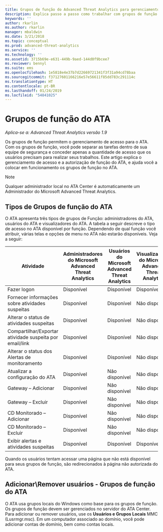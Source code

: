 ```yaml
---
title: Grupos de função do Advanced Threat Analytics para gerenciamento de acesso | Microsoft Docs
description: Explica passo a passo como trabalhar com grupos de função do ATA.
keywords: ''
author: rkarlin
ms.author: rkarlin
manager: mbaldwin
ms.date: 3/21/2018
ms.topic: conceptual
ms.prod: advanced-threat-analytics
ms.service: ''
ms.technology: ''
ms.assetid: 3715b69e-e631-449b-9aed-144d0f9bcee7
ms.reviewer: bennyl
ms.suite: ems
ms.openlocfilehash: 1e5818e4e37b7d22669721341f3f31a94cd78baa
ms.sourcegitcommit: f37127601166216e57e56611f85dd783c291114c
ms.translationtype: HT
ms.contentlocale: pt-BR
ms.lasthandoff: 01/24/2019
ms.locfileid: "54841025"
---
```

# <a name="ata-role-groups"></a>Grupos de função do ATA


*Aplica-se a: Advanced Threat Analytics versão 1.9*

Os grupos de função permitem o gerenciamento de acesso para o ATA. Com os grupos de função, você pode separar as tarefas dentro de sua equipe de segurança e conceder apenas a quantidade de acesso que os usuários precisam para realizar seus trabalhos. Este artigo explica o gerenciamento de acesso e a autorização de função do ATA, e ajuda você a colocar em funcionamento os grupos de função no ATA.

> [!NOTE]
> Qualquer administrador local no ATA Center é automaticamente um Administrador do Microsoft Advanced Threat Analytics.

## <a name="types-of-ata-role-groups"></a>Tipos de Grupos de função do ATA 

O ATA apresenta três tipos de grupos de Função: administradores do ATA, usuários do ATA e visualizadores do ATA. A tabela a seguir descreve o tipo de acesso no ATA disponível por função. Dependendo de qual função você atribuir, várias telas e opções de menu no ATA não estarão disponíveis. Veja a seguir:

|Atividade |Administradores do Microsoft Advanced Threat Analytics|Usuários do Microsoft Advanced Threat Analytics|Visualizadores do Microsoft Advanced Threat Analytics|
|----|----|----|----|
|Fazer logon|Disponível|Disponível|Disponível|
|Fornecer informações sobre atividades suspeitas|Disponível|Disponível|Não disponível|
|Alterar o status de atividades suspeitas|Disponível|Disponível|Não disponível|
|Compartilhar/Exportar atividade suspeita por email/link|Disponível|Disponível|Não disponível|
|Alterar o status dos Alertas de monitoramento|Disponível|Disponível|Não disponível|
|Atualizar a configuração do ATA|Disponível|Não disponível|Não disponível|
|Gateway – Adicionar|Disponível|Não disponível|Não disponível|
|Gateway – Excluir |Disponível|Não disponível|Não disponível|
|CD Monitorado – Adicionar |Disponível|Não disponível|Não disponível|
|CD Monitorado – Excluir|Disponível|Não disponível|Não disponível|
|Exibir alertas e atividades suspeitas|Disponível|Disponível|Disponível|


Quando os usuários tentam acessar uma página que não está disponível para seus grupos de função, são redirecionados à página não autorizada do ATA. 

## <a name="add--remove-users---ata-role-groups"></a>Adicionar\Remover usuários - Grupos de função do ATA 

O ATA usa grupos locais do Windows como base para os grupos de função. Os grupos de função devem ser gerenciados no servidor do ATA Center.
Para adicionar ou remover usuários, use os **Usuários e Grupos Locais** MMC (Lusrmgr.msc). Em um computador associado ao domínio, você pode adicionar contas de domínio, bem como contas locais. 

